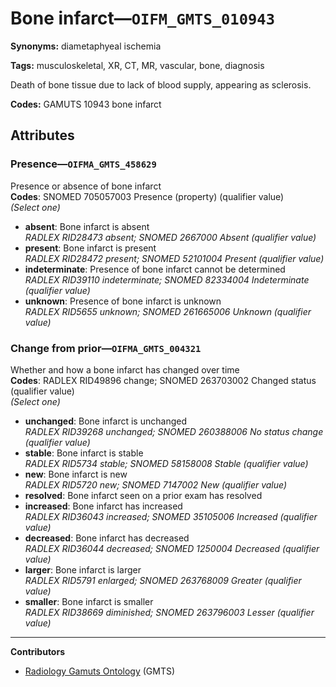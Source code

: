 # Bone infarct—`OIFM_GMTS_010943`

**Synonyms:** diametaphyeal ischemia

**Tags:** musculoskeletal, XR, CT, MR, vascular, bone, diagnosis

Death of bone tissue due to lack of blood supply, appearing as sclerosis.

**Codes:** GAMUTS 10943 bone infarct

## Attributes

### Presence—`OIFMA_GMTS_458629`

Presence or absence of bone infarct  
**Codes**: SNOMED 705057003 Presence (property) (qualifier value)  
*(Select one)*

- **absent**: Bone infarct is absent  
_RADLEX RID28473 absent; SNOMED 2667000 Absent (qualifier value)_
- **present**: Bone infarct is present  
_RADLEX RID28472 present; SNOMED 52101004 Present (qualifier value)_
- **indeterminate**: Presence of bone infarct cannot be determined  
_RADLEX RID39110 indeterminate; SNOMED 82334004 Indeterminate (qualifier value)_
- **unknown**: Presence of bone infarct is unknown  
_RADLEX RID5655 unknown; SNOMED 261665006 Unknown (qualifier value)_

### Change from prior—`OIFMA_GMTS_004321`

Whether and how a bone infarct has changed over time  
**Codes**: RADLEX RID49896 change; SNOMED 263703002 Changed status (qualifier value)  
*(Select one)*

- **unchanged**: Bone infarct is unchanged  
_RADLEX RID39268 unchanged; SNOMED 260388006 No status change (qualifier value)_
- **stable**: Bone infarct is stable  
_RADLEX RID5734 stable; SNOMED 58158008 Stable (qualifier value)_
- **new**: Bone infarct is new  
_RADLEX RID5720 new; SNOMED 7147002 New (qualifier value)_
- **resolved**: Bone infarct seen on a prior exam has resolved  
- **increased**: Bone infarct has increased  
_RADLEX RID36043 increased; SNOMED 35105006 Increased (qualifier value)_
- **decreased**: Bone infarct has decreased  
_RADLEX RID36044 decreased; SNOMED 1250004 Decreased (qualifier value)_
- **larger**: Bone infarct is larger  
_RADLEX RID5791 enlarged; SNOMED 263768009 Greater (qualifier value)_
- **smaller**: Bone infarct is smaller  
_RADLEX RID38669 diminished; SNOMED 263796003 Lesser (qualifier value)_

---

**Contributors**

- [Radiology Gamuts Ontology](https://gamuts.net/) (GMTS)